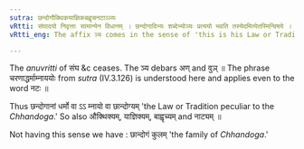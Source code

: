 ```yaml
---
sutra: छन्दोगौक्थिकयाज्ञिकबह्वृचनटाञ्ञ्यः
vRtti: संघादयो निवृत्ताः सामान्येन विधानम् । छन्दोगादिभ्यः शब्देभ्योञ्यः प्रत्ययो भवति तस्येदमित्येतस्मिन्विषये । वुञणोरपवादः ॥
vRtti_eng: The affix ञ्य comes in the sense of 'this is his Law or Tradition,' after the words, '_chhandoga_,' '_aukthika_,' '_yajnika_,' '_bahvricha_' and '_nata_.'

---
```

The _anuvritti_ of  संघ &c ceases. The ञ्य debars अण् and वुञ् ॥ The phrase चरणाद्धर्माम्नाययोः from _sutra_ (IV.3.126) is understood here and applies even to the word नटः ॥

Thus छन्दोगानां धर्मो वा ऽऽ म्नायो वा छान्दोग्यम् 'the Law or Tradition peculiar to the _Chhandoga_.' So also औक्थिक्यम्, याज्ञिक्यम्, बाह्वृच्यम् and नाट्यम् ॥

Not having this sense we have : छान्दोगं कुलम् 'the family of _Chhandoga_.'